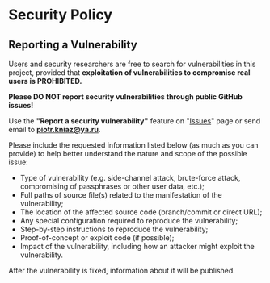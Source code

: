 # Security Policy

## Reporting a Vulnerability

Users and security researchers are free to search for vulnerabilities in this project, provided that **exploitation of vulnerabilities to compromise real users is PROHIBITED.**

**Please DO NOT report security vulnerabilities through public GitHub issues!**

Use the **"Report a security vulnerability"** feature on "[Issues](https://github.com/Piotr-Kniaz/HBDPG-2/issues)" page or send email to **piotr.kniaz@ya.ru**.

Please include the requested information listed below (as much as you can provide) to help better understand the nature and scope of the possible issue:

* Type of vulnerability (e.g. side-channel attack, brute-force attack, compromising of passphrases or other user data, etc.);
* Full paths of source file(s) related to the manifestation of the vulnerability;
* The location of the affected source code (branch/commit or direct URL);
* Any special configuration required to reproduce the vulnerability;
* Step-by-step instructions to reproduce the vulnerability;
* Proof-of-concept or exploit code (if possible);
* Impact of the vulnerability, including how an attacker might exploit the vulnerability.

After the vulnerability is fixed, information about it will be published.
